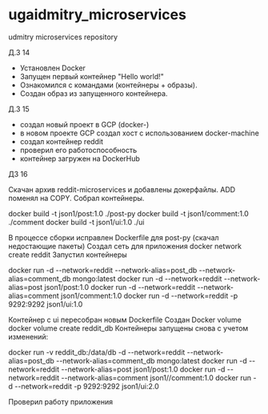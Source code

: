 # ugaidmitry_microservices
udmitry microservices repository

Д.З 14

   -  Установлен Docker
   -  Запущен первый контейнер "Hello world!"
   -  Ознакомился с командами (контейнеры + образы).
   -  Создан образ из запущенного контейнера.

Д.3 15


   -  создал новый проект в GCP (docker-)
   -  в новом проекте GCP создал хост с использованием docker-machine
   -  создал контейнер reddit
   -  проверил его работоспособность
   -  контейнер загружен на DockerHub

ДЗ  16

Скачан архив reddit-microservices и добавлены докерфайлы. 
ADD поменял  на COPY.
Собрал контейнеры.

docker build -t json1/post:1.0 ./post-py
docker build -t json1/comment:1.0 ./comment
docker build -t json1/ui:1.0 ./ui

В процессе сборки исправлен Dockerfile для post-py 
(скачал недостающие пакеты)
Создал сеть для приложения docker network create reddit
Запустил  контейнеры

docker run -d --network=reddit --network-alias=post_db --network-alias=comment_db mongo:latest
docker run -d --network=reddit --network-alias=post json1/post:1.0
docker run -d --network=reddit --network-alias=comment json1/comment:1.0
docker run -d --network=reddit -p 9292:9292 json1/ui:1.0

Контейнер с ui пересобран новым Dockerfile
Создан Docker volume docker volume create reddit_db
Контейнеры запущены снова с учетом изменений:

docker run -v reddit_db:/data/db -d --network=reddit --network-alias=post_db --network-alias=comment_db mongo:latest
docker run -d --network=reddit --network-alias=post json1/post:1.0
docker run -d --network=reddit --network-alias=comment json1//comment:1.0
docker run -d --network=reddit -p 9292:9292 json1/ui:2.0

Проверил работу приложения


